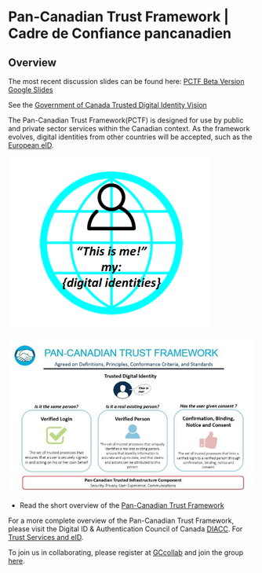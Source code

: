 # Pan-Canadian Trust Framework | Cadre de Confiance pancanadien

## Overview

The most recent discussion slides can be found here:
[PCTF Beta Version Google Slides](https://docs.google.com/presentation/d/1BI3HuvluE_nd7k3hqeLIX6L7sQFtoGrjO07TFl0iZGo/edit?usp=sharing)

See the [Government of Canada Trusted Digital Identity Vision](https://docs.google.com/presentation/d/1Vu1st96Sx7npHv32LXy3HXP3-nVnB2N71amGd7dInxM/edit?usp=sharing)

The Pan-Canadian Trust Framework(PCTF) is designed for use by public and private sector services within the Canadian context. As the framework evolves, digital identities from other countries will be accepted, such as the [European eID](https://ec.europa.eu/digital-single-market/en/trust-services-and-eid).

![alt text](./images/this-is-me.png "This is me.")



![alt text](./overview/pctf-overview.jpg "Pan-Canadian Trust Framework")

* Read the short overview of the [Pan-Canadian Trust Framework](./overview/pctf-overview.md)


For a more complete overview of the Pan-Canadian Trust Framework, please visit the Digital ID & Authentication Council of Canada [DIACC](https://diacc.ca). For [Trust Services and eID](https://ec.europa.eu/digital-single-market/en/trust-services-and-eid).


To join us in collaborating, please register at [GCcollab](https://gccollab.ca) and join the group [here](https://gccollab.ca/bookmarks/group/6910/all).
